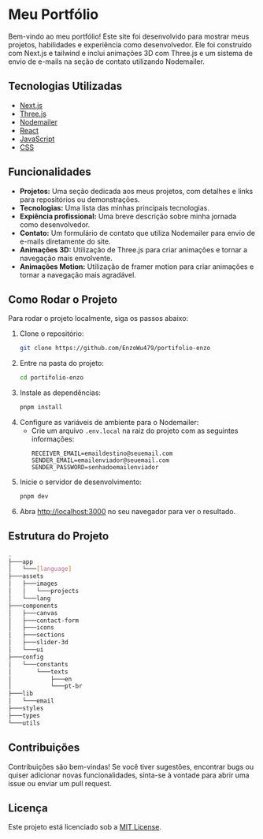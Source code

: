 # Meu Portfólio

Bem-vindo ao meu portfólio! Este site foi desenvolvido para mostrar meus projetos, habilidades e experiência como desenvolvedor. Ele foi construído com Next.js e tailwind e inclui animações 3D com Three.js e um sistema de envio de e-mails na seção de contato utilizando Nodemailer.

## Tecnologias Utilizadas

- [Next.js](https://nextjs.org/)
- [Three.js](https://threejs.org/)
- [Nodemailer](https://nodemailer.com/)
- [React](https://reactjs.org/)
- [JavaScript](https://developer.mozilla.org/en-US/docs/Web/JavaScript)
- [CSS](https://developer.mozilla.org/en-US/docs/Web/CSS)

## Funcionalidades

- **Projetos:** Uma seção dedicada aos meus projetos, com detalhes e links para repositórios ou demonstrações.
- **Tecnologias:** Uma lista das minhas principais tecnologias.
- **Expiência profissional:** Uma breve descrição sobre minha jornada como desenvolvedor.
- **Contato:** Um formulário de contato que utiliza Nodemailer para envio de e-mails diretamente do site.
- **Animações 3D:** Utilização de Three.js para criar animações e tornar a navegação mais envolvente.
- **Animações Motion:** Utilização de framer motion para criar animações e tornar a navegação mais agradável.

## Como Rodar o Projeto

Para rodar o projeto localmente, siga os passos abaixo:

1. Clone o repositório:
    ```bash
    git clone https://github.com/EnzoWu479/portifolio-enzo
    ```
2. Entre na pasta do projeto:
    ```bash
    cd portifolio-enzo
    ```
3. Instale as dependências:
    ```bash
    pnpm install
    ```
4. Configure as variáveis de ambiente para o Nodemailer:
    - Crie um arquivo `.env.local` na raiz do projeto com as seguintes informações:
        ```env
        RECEIVER_EMAIL=emaildestino@seuemail.com
        SENDER_EMAIL=emailenviador@seuemail.com
        SENDER_PASSWORD=senhadoemailenviador
        ```
5. Inicie o servidor de desenvolvimento:
    ```bash
    pnpm dev
    ```
6. Abra [http://localhost:3000](http://localhost:3000) no seu navegador para ver o resultado.

## Estrutura do Projeto

```bash
.
├───app
│   └───[language]
├───assets
│   ├───images
│   │   └───projects
│   └───lang
├───components
│   ├───canvas
│   ├───contact-form
│   ├───icons
│   ├───sections
│   ├───slider-3d
│   └───ui
├───config
│   └───constants
│       └───texts
│           ├───en
│           └───pt-br
├───lib
│   └───email
├───styles
├───types
└───utils
```

## Contribuições

Contribuições são bem-vindas! Se você tiver sugestões, encontrar bugs ou quiser adicionar novas funcionalidades, sinta-se à vontade para abrir uma issue ou enviar um pull request.

## Licença

Este projeto está licenciado sob a [MIT License](LICENSE).
